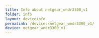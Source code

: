 ```yaml
---
title: Info about netgear_wndr3300_v1
folder: info
layout: deviceinfo
permalink: /devices/netgear_wndr3300_v1/
device: netgear_wndr3300_v1
---
```

